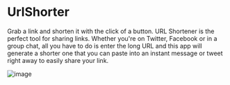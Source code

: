 # UrlShorter
Grab a link and shorten it with the click of a button. URL Shortener is the perfect tool for sharing links. Whether you're on Twitter, Facebook or in a group chat, all you have to do is enter the long URL and this app will generate a shorter one that you can paste into an instant message or tweet right away to easily share your link.

![image](https://user-images.githubusercontent.com/76882185/200129787-bff20f13-1a17-4df6-a4d9-220a77ee7951.png)
